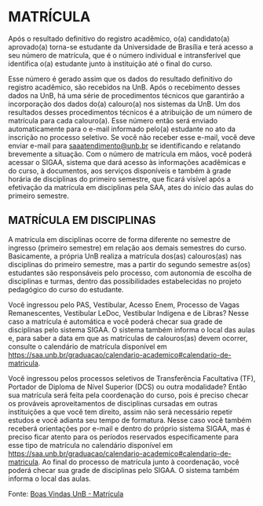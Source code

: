 # MATRÍCULA
Após o resultado definitivo do registro acadêmico, o(a) candidato(a) aprovado(a) torna-se estudante da Universidade de Brasília e terá acesso a seu número de matrícula, que é o número individual e intransferível que identifica o(a) estudante junto à instituição até o final do curso.

Esse número é gerado assim que os dados do resultado definitivo do registro acadêmico, são recebidos na UnB. Após o recebimento desses dados na UnB, há uma série de procedimentos técnicos que garantirão a incorporação dos dados do(a) calouro(a) nos sistemas da UnB. Um dos resultados desses procedimentos técnicos é a atribuição de um número de matrícula para cada calouro(a). Esse número então será enviado automaticamente para o e-mail informado pelo(a) estudante no ato da inscrição no processo seletivo. Se você não receber esse e-mail, você deve enviar e-mail para saaatendimento@unb.br se identificando e relatando brevemente a situação. Com o número de matrícula em mãos, você poderá acessar o SIGAA, sistema que dará acesso às informações acadêmicas e do curso, à documentos, aos serviços disponíveis e também à grade horária de disciplinas do primeiro semestre, que ficará visível após a efetivação da matrícula em disciplinas pela SAA, ates do início das aulas do primeiro semestre. 

## MATRÍCULA EM DISCIPLINAS
A matrícula em disciplinas ocorre de forma diferente no semestre de ingresso (primeiro semestre) em relação aos demais semestres do curso. Basicamente, a própria UnB realiza a matrícula dos(as) calouros(as) nas disciplinas do primeiro semestre, mas a partir do segundo semestre as(os) estudantes são responsáveis pelo processo, com autonomia de escolha de disciplinas e turmas, dentro das possibilidades estabelecidas no projeto pedagógico do curso do estudante.

Você ingressou pelo PAS, Vestibular, Acesso Enem, Processo de Vagas Remanescentes, Vestibular LeDoc, Vestibular Indígena e de Libras?
Nesse caso a matrícula é automática e você poderá checar sua grade de disciplinas pelo sistema SIGAA. O sistema também informa o local das aulas e, para saber a data em que as matrículas de calouros(as) devem ocorrer, consulte o calendário de matrícula disponível em https://saa.unb.br/graduacao/calendario-academico#calendario-de-matricula.

Você ingressou pelos processos seletivos de Transferência Facultativa (TF), Portador de Diploma de Nível Superior (DCS) ou outra modalidade?
Então sua matrícula será feita pela coordenação do curso, pois é preciso checar os prováveis aproveitamentos de disciplinas cursadas em outras instituições a que você tem direito, assim não será necessário repetir estudos e você adianta seu tempo de formatura. Nesse caso você também receberá orientações por e-mail e dentro do próprio sistema SIGAA, mas é preciso ficar atento para os períodos reservados especificamente para esse tipo de matrícula no calendário disponível em https://saa.unb.br/graduacao/calendario-academico#calendario-de-matricula. Ao final do processo de matrícula junto à coordenação, você poderá checar sua grade de disciplinas pelo SIGAA. O sistema também informa o local das aulas.

Fonte: [Boas Vindas UnB - Matrícula](https://www.boasvindas.unb.br/matricula)